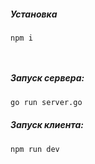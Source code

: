 
##### Установка
```bash
npm i




```

##### Запуск сервера:
```bash
go run server.go

```

##### Запуск клиента:
```bash
npm run dev

```
